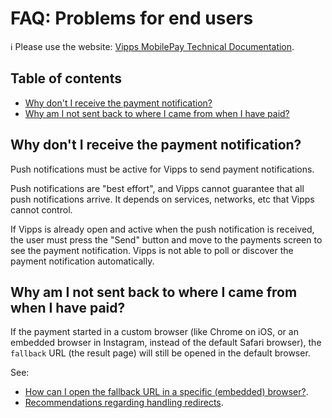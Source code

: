 <!-- START_METADATA
---
title: "FAQ: Problems for end users"
sidebar_label: Problems for end users
sidebar_position: 40
pagination_next: null
pagination_prev: null
---
END_METADATA -->

# FAQ: Problems for end users

<!-- START_COMMENT -->

ℹ️ Please use the website:
[Vipps MobilePay Technical Documentation](https://developer.vippsmobilepay.com/).

## Table of contents

* [Why don't I receive the payment notification?](#why-dont-i-receive-the-payment-notification)
* [Why am I not sent back to where I came from when I have paid?](#why-am-i-not-sent-back-to-where-i-came-from-when-i-have-paid)

<!-- END_COMMENT -->

## Why don't I receive the payment notification?

Push notifications must be active for Vipps to send payment notifications.

Push notifications are "best effort", and Vipps cannot guarantee that all
push notifications arrive. It depends on services, networks, etc that Vipps
cannot control.

If Vipps is already open and active when the push notification is received,
the user must press the "Send" button and move to the payments screen to see
the payment notification. Vipps is not able to poll or discover the
payment notification automatically.

## Why am I not sent back to where I came from when I have paid?

If the payment started in a custom browser (like Chrome on iOS, or an embedded
browser in Instagram, instead of the default Safari browser), the `fallback` URL
(the result page) will still be opened in the default browser.

See:

* [How can I open the fallback URL in a specific (embedded) browser?](common-problems-faq.md#how-can-i-open-the-fallback-url-in-a-specific-embedded-browser).
* [Recommendations regarding handling redirects](../common-topics/redirects).
